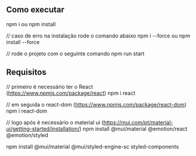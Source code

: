 ## Como executar
npm i ou npm install

// caso de erro na instalação rode o comando abaixo
npm i --force ou npm install --force

// rode o projeto com o seguinte comando
npm run start

## Requisitos
// primeiro é necessário ter o React (https://www.npmjs.com/package/react)
npm i react

// em seguida o react-dom (https://www.npmjs.com/package/react-dom)
npm i react-dom

// logo após é necessário o material ui (https://mui.com/pt/material-ui/getting-started/installation/)
npm install @mui/material @emotion/react @emotion/styled

npm install @mui/material @mui/styled-engine-sc styled-components
